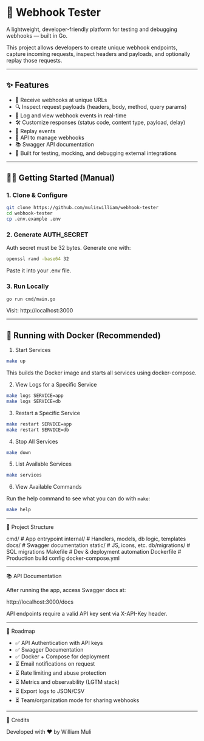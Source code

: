 # 🧪 Webhook Tester

A lightweight, developer-friendly platform for testing and debugging webhooks — built in Go.

This project allows developers to create unique webhook endpoints, capture incoming requests, inspect headers and
payloads, and optionally replay those requests.

---

## ✨ Features

- 📩 Receive webhooks at unique URLs
- 🔍 Inspect request payloads (headers, body, method, query params)
- 💾 Log and view webhook events in real-time
- 🛠️ Customize responses (status code, content type, payload, delay)
- 🔁 Replay events
- 🔐 API to manage webhooks
- 📚 Swagger API documentation
- 🧪 Built for testing, mocking, and debugging external integrations

---

## 🏃‍♂️ Getting Started (Manual)

### 1. Clone & Configure

```bash
git clone https://github.com/muliswilliam/webhook-tester
cd webhook-tester
cp .env.example .env
```

### 2. Generate AUTH_SECRET

Auth secret must be 32 bytes. Generate one with:

```bash
openssl rand -base64 32
```
Paste it into your .env file.

### 3. Run Locally

```bash
go run cmd/main.go
```

Visit: http://localhost:3000

---

## 🐳 Running with Docker (Recommended)

1. Start Services
```bash
make up
```

This builds the Docker image and starts all services using docker-compose.

2. View Logs for a Specific Service
```bash
make logs SERVICE=app
make logs SERVICE=db
```

3. Restart a Specific Service

```bash
make restart SERVICE=app
make restart SERVICE=db
```

4. Stop All Services
```bash
make down
```

5. List Available Services
```bash
make services
```

6. View Available Commands

Run the help command to see what you can do with `make`:

```bash
make help
```

---

📁 Project Structure

cmd/              # App entrypoint
internal/         # Handlers, models, db logic, templates
docs/             # Swagger documentation
static/           # JS, icons, etc.
db/migrations/    # SQL migrations
Makefile          # Dev & deployment automation
Dockerfile        # Production build config
docker-compose.yml

---

📚 API Documentation

After running the app, access Swagger docs at:

http://localhost:3000/docs

API endpoints require a valid API key sent via X-API-Key header.

---

📌 Roadmap
- ✅ API Authentication with API keys
- ✅ Swagger Documentation
- ✅ Docker + Compose for deployment
- ⏳ Email notifications on request
- ⏳ Rate limiting and abuse protection
- ⏳ Metrics and observability (LGTM stack)
- ⏳ Export logs to JSON/CSV
- ⏳ Team/organization mode for sharing webhooks

---

🧠 Credits

Developed with ❤️ by William Muli